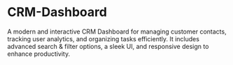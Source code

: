 # CRM-Dashboard
A modern and interactive CRM Dashboard for managing customer contacts, tracking user analytics, and organizing tasks efficiently. It includes advanced search &amp; filter options, a sleek UI, and responsive design to enhance productivity.
